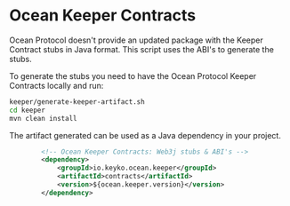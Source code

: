 # Ocean Keeper Contracts

Ocean Protocol doesn't provide an updated package with the Keeper Contract stubs in Java format.
This script uses the ABI's to generate the stubs.

To generate the stubs you need to have the Ocean Protocol Keeper Contracts locally and run:

```bash
keeper/generate-keeper-artifact.sh
cd keeper
mvn clean install
```

The artifact generated can be used as a Java dependency in your project.

```xml
        <!-- Ocean Keeper Contracts: Web3j stubs & ABI's -->
        <dependency>
            <groupId>io.keyko.ocean.keeper</groupId>
            <artifactId>contracts</artifactId>
            <version>${ocean.keeper.version}</version>
        </dependency>
```
